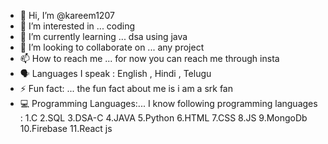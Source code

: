 - 👋 Hi, I’m @kareem1207
- 👀 I’m interested in ... coding 
- 🌱 I’m currently learning ... dsa using java
- 💞️ I’m looking to collaborate on ... any project 
- 📫 How to reach me ... for now you can reach me through insta
- 🗣️ Languages I speak : English , Hindi , Telugu
- ⚡ Fun fact: ... the fun fact about me is i am a srk fan
- 💻 Programming Languages:... I know following programming languages :
                   1.C
                   2.SQL
                   3.DSA-C
                   4.JAVA
                   5.Python
                   6.HTML
                   7.CSS
                   8.JS
                   9.MongoDb
                   10.Firebase
                   11.React js 


<!---
kareem1207/kareem1207 is a ✨ special ✨ repository because its `README.md` (this file) appears on your GitHub profile.
You can click the Preview link to take a look at your changes.
--->
